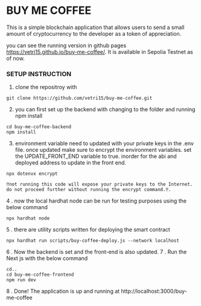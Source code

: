 # BUY ME COFFEE
This is a simple blockchain application that allows users to send a small amount of cryptocurrency to the developer as a token of appreciation.

you can see the running version in github pages https://vetri15.github.io/buy-me-coffee/. 
It is available in Sepolia Testnet as of now.


### SETUP INSTRUCTION

1. clone the repositroy with
```shell
git clone https://github.com/vetri15/buy-me-coffee.git
```

2. you can first set up the backend with changing to the folder and running npm install
```shell
cd buy-me-coffee-backend
npm install
```
3. environment variable need to updated with your private keys in the .env file. once updated make sure to encrypt the environment variables.
set the UPDATE_FRONT_END variable to true. inorder for the abi and deployed address to update in the front end.
```shell
npx dotenvx encrypt
```

	‼️not running this code will expose your private keys to the Internet. do not proceed further without running the encrypt command.‼️.

4 . now the local hardhat node can be run for testing purposes using the below command
```shell
npx hardhat node
```

5 . there are utility scripts written for deploying the smart contract
```shell
npx hardhat run scripts/buy-coffee-deploy.js --network localhost
```
6 . Now the backend is set and the front-end is also updated.
7 . Run the Next js with the below command
```shell
cd..
cd buy-me-coffee-frontend
npm run dev
```
8 . Done! The application is up and running at http://localhost:3000/buy-me-coffee

